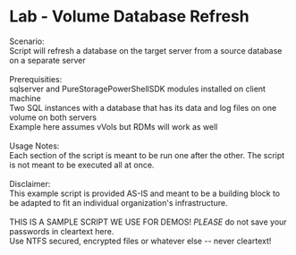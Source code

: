 # Lab - Volume Database Refresh

Scenario: <br>
    Script will refresh a database on the target server from a source database on a separate server<br>
<br>
Prerequisities:<br>
    sqlserver and PureStoragePowerShellSDK modules installed on client machine<br>
    Two SQL instances with a database that has its data and log files on one volume on both servers<br>
    Example here assumes vVols but RDMs will work as well<br>
<br>
Usage Notes:<br>
    Each section of the script is meant to be run one after the other. The script is not meant to be executed all at once.<br>
<br>
Disclaimer:<br>
    This example script is provided AS-IS and meant to be a building block to be adapted to fit an individual 
    organization's infrastructure.<br>
<br>
    THIS IS A SAMPLE SCRIPT WE USE FOR DEMOS! _PLEASE_ do not save your passwords in cleartext here. <br>
    Use NTFS secured, encrypted files or whatever else -- never cleartext!
